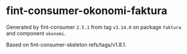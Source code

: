 # fint-consumer-okonomi-faktura

Generated by fint-consumer `2.5.1` from tag `v3.14.0` on package `faktura` and component `okonomi`.

Based on fint-consumer-skeleton refs/tags/v1.8.1.

